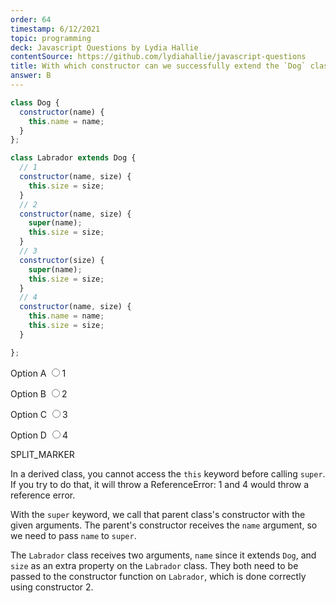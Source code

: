 ```yaml
---
order: 64
timestamp: 6/12/2021
topic: programming
deck: Javascript Questions by Lydia Hallie
contentSource: https://github.com/lydiahallie/javascript-questions
title: With which constructor can we successfully extend the `Dog` class?
answer: B
---
```


  

```javascript
class Dog {
  constructor(name) {
    this.name = name;
  }
};

class Labrador extends Dog {
  // 1
  constructor(name, size) {
    this.size = size;
  }
  // 2
  constructor(name, size) {
    super(name);
    this.size = size;
  }
  // 3
  constructor(size) {
    super(name);
    this.size = size;
  }
  // 4
  constructor(name, size) {
    this.name = name;
    this.size = size;
  }

};
```


<label for="option-A">Option A</label>
<input type="radio" name="answer-option" id="option-A" value="A">1</input>
    

<label for="option-B">Option B</label>
<input type="radio" name="answer-option" id="option-B" value="B">2</input>
    

<label for="option-C">Option C</label>
<input type="radio" name="answer-option" id="option-C" value="C">3</input>
    

<label for="option-D">Option D</label>
<input type="radio" name="answer-option" id="option-D" value="D">4</input>
    




SPLIT_MARKER

In a derived class, you cannot access the `this` keyword before calling `super`. If you try to do that, it will throw a ReferenceError: 1 and 4 would throw a reference error.

With the `super` keyword, we call that parent class's constructor with the given arguments. The parent's constructor receives the `name` argument, so we need to pass `name` to `super`.

The `Labrador` class receives two arguments, `name` since it extends `Dog`, and `size` as an extra property on the `Labrador` class. They both need to be passed to the constructor function on `Labrador`, which is done correctly using constructor 2.



